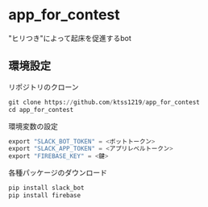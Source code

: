 # app_for_contest
"ヒリつき"によって起床を促進するbot

## 環境設定
リポジトリのクローン
```python
git clone https://github.com/ktss1219/app_for_contest
cd app_for_contest
```
環境変数の設定


```python
export "SLACK_BOT_TOKEN" = <ボットトークン>
export "SLACK_APP_TOKEN" = <アプリレベルトークン>
export "FIREBASE_KEY" = <鍵>
```


各種パッケージのダウンロード

```python
pip install slack_bot
pip install firebase
```


